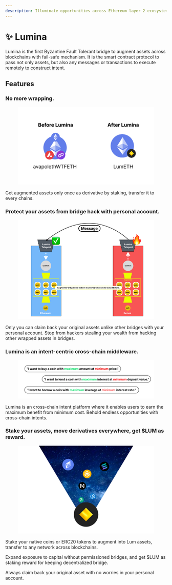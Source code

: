 ```yaml
---
description: Illuminate opportunities across Ethereum layer 2 ecosystem and beyond
---
```


# ✨ Lumina

Lumina is the first Byzantine Fault Tolerant bridge to augment assets across blockchains with fail-safe mechanism. It is the smart contract protocol to pass not only assets, but also any messages or transactions to execute remotely to construct intent.

## Features

### **No more wrapping.**

<figure><img src=".gitbook/assets/no-more-wrapping.png" alt="" width="563"><figcaption></figcaption></figure>

Get augmented assets only once as derivative by staking, transfer it to every chains.

### Protect your assets from bridge hack with personal account.

<figure><img src=".gitbook/assets/augmented (2).png" alt=""><figcaption></figcaption></figure>

Only you can claim back your original assets unlike other bridges with your personal account. Stop from hackers stealing your wealth from hacking other wrapped assets in bridges.

### Lumina is an intent-centric cross-chain middleware.

<figure><img src=".gitbook/assets/intents2.png" alt=""><figcaption></figcaption></figure>

Lumina is an cross-chain intent platform where it enables users to earn the maximum benefit from minimum cost. Behold endless opportunities with cross-chain intents.&#x20;

### Stake your assets, move derivatives everywhere, get $LUM as reward.

<figure><img src=".gitbook/assets/staking.png" alt="" width="563"><figcaption></figcaption></figure>

Stake your native coins or ERC20 tokens to augment into Lum assets, transfer to any network across blockchains.

Expand exposure to capital without permissioned bridges, and get $LUM as staking reward for keeping decentralized bridge.

Always claim back your original asset with no worries in your personal account.
